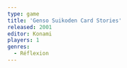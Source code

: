 ```yaml
---
type: game
title: 'Genso Suikoden Card Stories'
released: 2001
editor: Konami
players: 1
genres:
  - Réflexion
---
```

